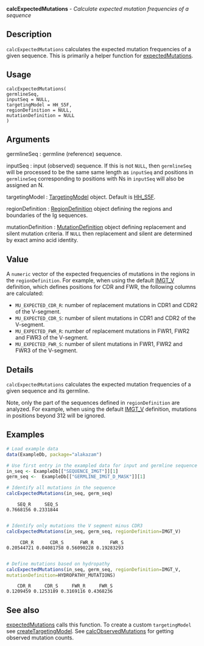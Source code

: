 **calcExpectedMutations** - *Calculate expected mutation frequencies of a sequence*

Description
--------------------

`calcExpectedMutations` calculates the expected mutation
frequencies of a given sequence. This is primarily a helper function for
[expectedMutations](expectedMutations.md).


Usage
--------------------
```
calcExpectedMutations(
germlineSeq,
inputSeq = NULL,
targetingModel = HH_S5F,
regionDefinition = NULL,
mutationDefinition = NULL
)
```

Arguments
-------------------

germlineSeq
:   germline (reference) sequence.

inputSeq
:   input (observed) sequence. If this is not `NULL`, 
then `germlineSeq` will be processed to be the same
same length as `inputSeq` and positions in 
`germlineSeq` corresponding to positions with Ns in 
`inputSeq` will also be assigned an N.

targetingModel
:   [TargetingModel](TargetingModel-class.md) object. Default is [HH_S5F](HH_S5F.md).

regionDefinition
:   [RegionDefinition](RegionDefinition-class.md) object defining the regions
and boundaries of the Ig sequences.

mutationDefinition
:   [MutationDefinition](MutationDefinition-class.md) object defining replacement
and silent mutation criteria. If `NULL` then 
replacement and silent are determined by exact 
amino acid identity.




Value
-------------------

A `numeric` vector of the expected frequencies of mutations in the 
regions in the `regionDefinition`. For example, when using the default 
[IMGT_V](IMGT_SCHEMES.md) definition, which defines positions for CDR and 
FWR, the following columns are calculated:

+ `MU_EXPECTED_CDR_R`:  number of replacement mutations in CDR1 and 
CDR2 of the V-segment.
+ `MU_EXPECTED_CDR_S`:  number of silent mutations in CDR1 and CDR2 
of the V-segment.
+ `MU_EXPECTED_FWR_R`:  number of replacement mutations in FWR1, 
FWR2 and FWR3 of the V-segment.
+ `MU_EXPECTED_FWR_S`:  number of silent mutations in FWR1, FWR2 and
FWR3 of the V-segment.



Details
-------------------

`calcExpectedMutations` calculates the expected mutation frequencies of a 
given sequence and its germline. 

Note, only the part of the sequences defined in `regionDefinition` are analyzed. 
For example, when using the default [IMGT_V](IMGT_SCHEMES.md) definition, mutations in
positions beyond 312 will be ignored.



Examples
-------------------

```R
# Load example data
data(ExampleDb, package="alakazam")

# Use first entry in the exampled data for input and germline sequence
in_seq <- ExampleDb[["SEQUENCE_IMGT"]][1]
germ_seq <-  ExampleDb[["GERMLINE_IMGT_D_MASK"]][1]

# Identify all mutations in the sequence
calcExpectedMutations(in_seq, germ_seq)

```


```
    SEQ_R     SEQ_S 
0.7668156 0.2331844 

```


```R

# Identify only mutations the V segment minus CDR3
calcExpectedMutations(in_seq, germ_seq, regionDefinition=IMGT_V)

```


```
     CDR_R      CDR_S      FWR_R      FWR_S 
0.20544721 0.04081758 0.56090228 0.19283293 

```


```R

# Define mutations based on hydropathy
calcExpectedMutations(in_seq, germ_seq, regionDefinition=IMGT_V,
mutationDefinition=HYDROPATHY_MUTATIONS)
```


```
    CDR_R     CDR_S     FWR_R     FWR_S 
0.1209459 0.1253189 0.3169116 0.4368236 

```



See also
-------------------

[expectedMutations](expectedMutations.md) calls this function.
To create a custom `targetingModel` see [createTargetingModel](createTargetingModel.md).
See [calcObservedMutations](calcObservedMutations.md) for getting observed mutation counts.






